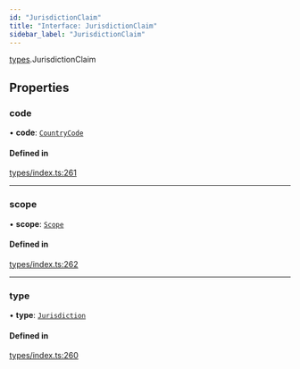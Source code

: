 ```yaml
---
id: "JurisdictionClaim"
title: "Interface: JurisdictionClaim"
sidebar_label: "JurisdictionClaim"
---
```


[types](../../../modules/Types/Types.md).JurisdictionClaim

## Properties

### code

• **code**: [`CountryCode`](../../../enums/Generated/Types/CountryCode/CountryCode.md)

#### Defined in

[types/index.ts:261](https://github.com/PolymeshAssociation/polymesh-sdk/blob/b6f9fb883/src/types/index.ts#L261)

___

### scope

• **scope**: [`Scope`](../Scope/Scope.md)

#### Defined in

[types/index.ts:262](https://github.com/PolymeshAssociation/polymesh-sdk/blob/b6f9fb883/src/types/index.ts#L262)

___

### type

• **type**: [`Jurisdiction`](../../../enums/Types/ClaimType/ClaimType.md#jurisdiction)

#### Defined in

[types/index.ts:260](https://github.com/PolymeshAssociation/polymesh-sdk/blob/b6f9fb883/src/types/index.ts#L260)
